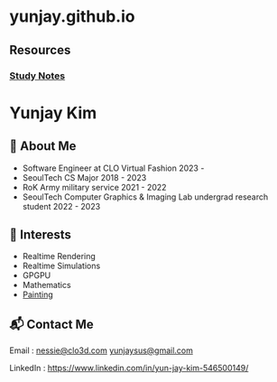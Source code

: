 # yunjay.github.io

## Resources

### [Study Notes](markdowns/studyNotes.md)

# Yunjay Kim

## :elephant: About Me
- Software Engineer at CLO Virtual Fashion 2023 - 
- SeoulTech CS Major 2018 - 2023  
- RoK Army military service 2021 - 2022  
- SeoulTech Computer Graphics & Imaging Lab undergrad research student 2022 - 2023

## :seedling: Interests
- Realtime Rendering
- Realtime Simulations
- GPGPU  
- Mathematics  
- [Painting](markdowns/paintingsByYJ.md)   

## :mailbox_with_mail: Contact Me
Email : nessie@clo3d.com
yunjaysus@gmail.com

LinkedIn : https://www.linkedin.com/in/yun-jay-kim-546500149/

<!--
-->

